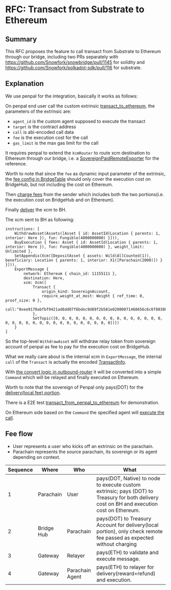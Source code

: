 # RFC: Transact from Substrate to Ethereum


## Summary

This RFC proposes the feature to call transact from Substrate to Ethereum through our bridge, including two PRs separately with https://github.com/Snowfork/snowbridge/pull/1145 for solidity and https://github.com/Snowfork/polkadot-sdk/pull/116 for substrate.

## Explanation

We use penpal for the integration, basically it works as follows:

On penpal end user call the custom extrinsic [transact_to_ethereum](https://github.com/Snowfork/polkadot-sdk/blob/6cc2175ff5063178260cfa5e243aa981d32a3622/cumulus/parachains/runtimes/testing/penpal/src/pallets/transact_helper.rs#L97), the parameters of the extrinsic are:

- `agent_id` is the custom agent supposed to execute the transact
- `target` is the contract address 
- `call` is abi-encoded call data
- `fee` is the execution cost for the call
- `gas_limit` is the max gas limit for the call

It requires penpal to extend the `XcmRouter` to route xcm destination to Ethereum through our bridge, i.e. a [SovereignPaidRemoteExporter](https://github.com/Snowfork/polkadot-sdk/blob/6cc2175ff5063178260cfa5e243aa981d32a3622/cumulus/parachains/runtimes/testing/penpal/src/xcm_config.rs#L376) for the reference.

Worth to note that since the `fee` as dynamic input parameter of the extrinsic, the [fee config in BridgeTable](https://github.com/Snowfork/polkadot-sdk/blob/6cc2175ff5063178260cfa5e243aa981d32a3622/cumulus/parachains/runtimes/testing/penpal/src/xcm_config.rs#L441) should only cover the execution cost on BridgeHub, but not including the cost on Ethereum.

Then [charge fees](https://github.com/Snowfork/polkadot-sdk/blob/6cc2175ff5063178260cfa5e243aa981d32a3622/cumulus/parachains/runtimes/testing/penpal/src/pallets/transact_helper.rs#L128-L134) from the sender which includes both the two portions(i.e. the execution cost on BridgeHub and on Ethereum).

Finally [deliver](https://github.com/Snowfork/polkadot-sdk/blob/55377cd94b5ef543f1dca2cfd8bcfdd90998dcd4/cumulus/parachains/runtimes/testing/penpal/src/pallets/transact_helper.rs#L107) the xcm to BH.

The xcm sent to BH as following:

```
instructions: [
    WithdrawAsset(Assets([Asset { id: AssetId(Location { parents: 1, interior: Here }), fun: Fungible(4000000000) }])), 
    BuyExecution { fees: Asset { id: AssetId(Location { parents: 1, interior: Here }), fun: Fungible(4000000000) }, weight_limit: Unlimited }, 
    SetAppendix(Xcm([DepositAsset { assets: Wild(AllCounted(1)), beneficiary: Location { parents: 1, interior: X1([Parachain(2000)]) } }])), 
    ExportMessage { 
        network: Ethereum { chain_id: 11155111 }, 
        destination: Here, 
        xcm: Xcm([
            Transact { 
                origin_kind: SovereignAccount, 
                require_weight_at_most: Weight { ref_time: 0, proof_size: 0 }, 
                call:"0xee9170abfbf9421ad6dd07f6bdec9d89f2b581e02000071468656c6c6f80380100000000002037c77c800200000000000000000000" 
            }, 
            SetTopic([0, 0, 0, 0, 0, 0, 0, 0, 0, 0, 0, 0, 0, 0, 0, 0, 0, 0, 0, 0, 0, 0, 0, 0, 0, 0, 0, 0, 0, 0, 0, 0])]) 
    }
]
```

So the top-level `WithdrawAsset` will withdraw relay token from sovereign account of penpal as fee to pay for the execution cost on BridgeHub.

What we really care about is the internal xcm in `ExportMessage`, the internal `call` of the `Transact` is actually the encoded [TransactInfo](https://github.com/Snowfork/polkadot-sdk/blob/6cc2175ff5063178260cfa5e243aa981d32a3622/bridges/snowbridge/primitives/core/src/outbound.rs#L444).

With [the convert logic in outbound-router](https://github.com/Snowfork/polkadot-sdk/blob/6cc2175ff5063178260cfa5e243aa981d32a3622/bridges/snowbridge/primitives/router/src/outbound/mod.rs#L207) it will be converted into a simple `Command` which will be relayed and finally executed on Ethereum.

Worth to note that the sovereign of Penpal only pays(DOT) for the [delivery(local fee) portion](https://github.com/Snowfork/polkadot-sdk/blob/6cc2175ff5063178260cfa5e243aa981d32a3622/bridges/snowbridge/primitives/router/src/outbound/mod.rs#L111-L117).

There is a E2E test [transact_from_penpal_to_ethereum](https://github.com/Snowfork/polkadot-sdk/blob/6cc2175ff5063178260cfa5e243aa981d32a3622/cumulus/parachains/integration-tests/emulated/tests/bridges/bridge-hub-rococo/src/tests/snowbridge.rs#L567) for demonstration.

On Ethereum side based on the `Command` the specified agent will [execute the call](https://github.com/Snowfork/snowbridge/blob/606e867b7badc6d356c8f4b56e6b81ee0eb27811/contracts/src/Gateway.sol#L393).

## Fee flow

- User represents a user who kicks off an extrinsic on the parachain.
- Parachain represents the source parachain, its sovereign or its agent depending on context.

Sequence|Where|Who|What
-|-|-|-
1|Parachain|User|pays(DOT, Native) to node to execute custom extrinsic; pays (DOT) to Treasury for both delivery cost on BH and execution cost on Ethereum.
2|Bridge Hub|Parachain|pays(DOT) to Treasury Account for delivery(local portion), only check remote fee passed as expected without charging
3|Gateway|Relayer|pays(ETH) to validate and execute message.
4|Gateway|Parachain Agent|pays(ETH) to relayer for delivery(reward+refund) and execution.
